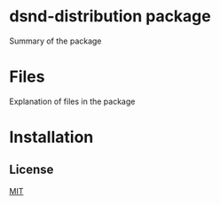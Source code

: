 # dsnd-distribution package

Summary of the package

# Files

Explanation of files in the package

# Installation

## License

[MIT](https://choosealicense.com/licenses/mit/)